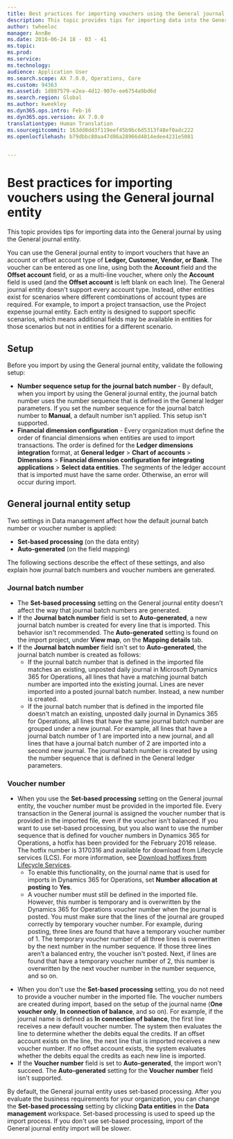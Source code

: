 ```yaml
---
title: Best practices for importing vouchers using the General journal entity
description: This topic provides tips for importing data into the General journal by using the General journal entity.
author: twheeloc
manager: AnnBe
ms.date: 2016-06-24 18 - 03 - 41
ms.topic: 
ms.prod: 
ms.service: 
ms.technology: 
audience: Application User
ms.search.scope: AX 7.0.0, Operations, Core
ms.custom: 94363
ms.assetid: 1d887579-e2ea-4d12-907e-ee6754a9bd6d
ms.search.region: Global
ms.author: kweekley
ms.dyn365.ops.intro: Feb-16
ms.dyn365.ops.version: AX 7.0.0
translationtype: Human Translation
ms.sourcegitcommit: 163dd8dd3f119eef45b9bc6d5313f48ef0adc222
ms.openlocfilehash: b79dbbc80aa47d86a28966d4014edee4231e5081


---
```


# <a name="best-practices-for-importing-vouchers-using-the-general-journal-entity"></a>Best practices for importing vouchers using the General journal entity

This topic provides tips for importing data into the General journal by using the General journal entity.  

You can use the General journal entity to import vouchers that have an account or offset account type of **Ledger, Customer, Vendor, or Bank**. The voucher can be entered as one line, using both the **Account** field and the **Offset account** field, or as a multi-line voucher, where only the **Account** field is used (and the **Offset account** is left blank on each line). The General journal entity doesn't support every account type. Instead, other entities exist for scenarios where different combinations of account types are required. For example, to import a project transaction, use the Project expense journal entity. Each entity is designed to support specific scenarios, which means additional fields may be available in entities for those scenarios but not in entities for a different scenario.

## <a name="setup"></a>Setup
Before you import by using the General journal entity, validate the following setup:

-   **Number sequence setup for the journal batch number** - By default, when you import by using the General journal entity, the journal batch number uses the number sequence that is defined in the General ledger parameters. If you set the number sequence for the journal batch number to **Manual**, a default number isn't applied. This setup isn't supported.
-   **Financial dimension configuration** - Every organization must define the order of financial dimensions when entities are used to import transactions. The order is defined for the **Ledger dimensions integration** format, at **General ledger** &gt; **Chart of accounts** &gt; **Dimensions** &gt; **Financial dimension configuration for integrating applications** &gt; **Select data entities**. The segments of the ledger account that is imported must have the same order. Otherwise, an error will occur during import.

## <a name="general-journal-entity-setup"></a>General journal entity setup
Two settings in Data management affect how the default journal batch number or voucher number is applied:

-   **Set-based processing** (on the data entity)
-   **Auto-generated** (on the field mapping)

The following sections describe the effect of these settings, and also explain how journal batch numbers and voucher numbers are generated.

### <a name="journal-batch-number"></a>Journal batch number

-   The **Set-based processing** setting on the General journal entity doesn't affect the way that journal batch numbers are generated.
-   If the **Journal batch number** field is set to **Auto-generated**, a new journal batch number is created for every line that is imported. This behavior isn't recommended. The **Auto-generated** setting is found on the import project, under **View map**, on the **Mapping details** tab.
-   If the **Journal batch number** field isn't set to **Auto-generated**, the journal batch number is created as follows:
    -   If the journal batch number that is defined in the imported file matches an existing, unposted daily journal in Microsoft Dynamics 365 for Operations, all lines that have a matching journal batch number are imported into the existing journal. Lines are never imported into a posted journal batch number. Instead, a new number is created.
    -   If the journal batch number that is defined in the imported file doesn't match an existing, unposted daily journal in Dynamics 365 for Operations, all lines that have the same journal batch number are grouped under a new journal. For example, all lines that have a journal batch number of 1 are imported into a new journal, and all lines that have a journal batch number of 2 are imported into a second new journal. The journal batch number is created by using the number sequence that is defined in the General ledger parameters.

### <a name="voucher-number"></a>Voucher number

-   When you use the **Set-based processing** setting on the General journal entity, the voucher number must be provided in the imported file. Every transaction in the General journal is assigned the voucher number that is provided in the imported file, even if the voucher isn’t balanced. If you want to use set-based processing, but you also want to use the number sequence that is defined for voucher numbers in Dynamics 365 for Operations, a hotfix has been provided for the February 2016 release. The hotfix number is 3170316 and available for download from Lifecycle services (LCS). For more information, see [Download hotfixes from Lifecycle Services](download-hotfix-lcs.md).
    -   To enable this functionality, on the journal name that is used for imports in Dynamics 365 for Operations, set **Number allocation at posting** to **Yes**.
    -   A voucher number must still be defined in the imported file. However, this number is temporary and is overwritten by the Dynamics 365 for Operations voucher number when the journal is posted. You must make sure that the lines of the journal are grouped correctly by temporary voucher number. For example, during posting, three lines are found that have a temporary voucher number of 1. The temporary voucher number of all three lines is overwritten by the next number in the number sequence. If those three lines aren’t a balanced entry, the voucher isn't posted. Next, if lines are found that have a temporary voucher number of 2, this number is overwritten by the next voucher number in the number sequence, and so on.

<!-- -->

-   When you don't use the **Set-based processing** setting, you do not need to provide a voucher number in the imported file. The voucher numbers are created during import, based on the setup of the journal name (**One voucher only**, **In connection of balance**, and so on). For example, if the journal name is defined as **In connection of balance**, the first line receives a new default voucher number. The system then evaluates the line to determine whether the debits equal the credits. If an offset account exists on the line, the next line that is imported receives a new voucher number. If no offset account exists, the system evaluates whether the debits equal the credits as each new line is imported.
-   If the **Voucher number** field is set to **Auto-generated**, the import won't succeed. The **Auto-generated** setting for the **Voucher number** field isn't supported.

By default, the General journal entity uses set-based processing. After you evaluate the business requirements for your organization, you can change the **Set-based processing** setting by clicking **Data entities** in the **Data management** workspace. Set-based processing is used to speed up the import process. If you don't use set-based processing, import of the General journal entity import will be slower.




<!--HONumber=Feb17_HO3-->


